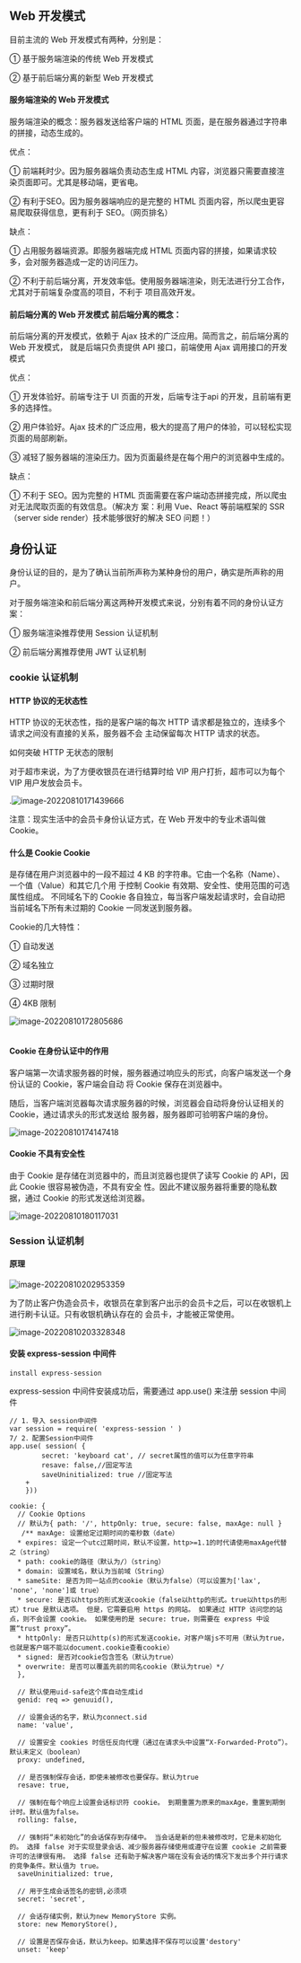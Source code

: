 ##  Web 开发模式 

目前主流的 Web 开发模式有两种，分别是：

 ① 基于服务端渲染的传统 Web 开发模式

 ② 基于前后端分离的新型 Web 开发模式

#### 服务端渲染的 Web 开发模式 

服务端渲染的概念：服务器发送给客户端的 HTML 页面，是在服务器通过字符串的拼接，动态生成的。

优点：

 ① 前端耗时少。因为服务器端负责动态生成 HTML 内容，浏览器只需要直接渲染页面即可。尤其是移动端，更省电。 

② 有利于SEO。因为服务器端响应的是完整的 HTML 页面内容，所以爬虫更容易爬取获得信息，更有利于 SEO。（网页排名）

 缺点：

 ① 占用服务器端资源。即服务器端完成 HTML 页面内容的拼接，如果请求较多，会对服务器造成一定的访问压力。

 ② 不利于前后端分离，开发效率低。使用服务器端渲染，则无法进行分工合作，尤其对于前端复杂度高的项目，不利于 项目高效开发。

####  前后端分离的 Web 开发模式 前后端分离的概念：

前后端分离的开发模式，依赖于 Ajax 技术的广泛应用。简而言之，前后端分离的 Web 开发模式， 就是后端只负责提供 API 接口，前端使用 Ajax 调用接口的开发模式



优点： 

① 开发体验好。前端专注于 UI 页面的开发，后端专注于api 的开发，且前端有更多的选择性。

② 用户体验好。Ajax 技术的广泛应用，极大的提高了用户的体验，可以轻松实现页面的局部刷新。   

③ 减轻了服务器端的渲染压力。因为页面最终是在每个用户的浏览器中生成的。 

 缺点： 

① 不利于 SEO。因为完整的 HTML 页面需要在客户端动态拼接完成，所以爬虫对无法爬取页面的有效信息。（解决方 案：利用 Vue、React 等前端框架的 SSR （server side render）技术能够很好的解决 SEO 问题！）

## 身份认证

身份认证的目的，是为了确认当前所声称为某种身份的用户，确实是所声称的用户。

对于服务端渲染和前后端分离这两种开发模式来说，分别有着不同的身份认证方案：

 ① 服务端渲染推荐使用 Session 认证机制 

 ② 前后端分离推荐使用 JWT 认证机制

### cookie 认证机制

####  HTTP 协议的无状态性

HTTP 协议的无状态性，指的是客户端的每次 HTTP 请求都是独立的，连续多个请求之间没有直接的关系，服务器不会 主动保留每次 HTTP 请求的状态。

如何突破 HTTP 无状态的限制

对于超市来说，为了方便收银员在进行结算时给 VIP 用户打折，超市可以为每个 VIP 用户发放会员卡。

.![image-20220810171439666](img/前后端的身份认证/image-20220810171439666.png)

注意：现实生活中的会员卡身份认证方式，在 Web 开发中的专业术语叫做 Cookie。

#### 什么是 Cookie Cookie 

是存储在用户浏览器中的一段不超过 4 KB 的字符串。它由一个名称（Name）、一个值（Value）和其它几个用 于控制 Cookie 有效期、安全性、使用范围的可选属性组成。 不同域名下的 Cookie 各自独立，每当客户端发起请求时，会自动把当前域名下所有未过期的 Cookie 一同发送到服务器。 

Cookie的几大特性： 

① 自动发送 

② 域名独立 

③ 过期时限

 ④ 4KB 限制

![image-20220810172805686](img/前后端的身份认证/image-20220810172805686.png)

~~~

~~~





####  Cookie 在身份认证中的作用

客户端第一次请求服务器的时候，服务器通过响应头的形式，向客户端发送一个身份认证的 Cookie，客户端会自动 将 Cookie 保存在浏览器中。

 随后，当客户端浏览器每次请求服务器的时候，浏览器会自动将身份认证相关的 Cookie，通过请求头的形式发送给 服务器，服务器即可验明客户端的身份。

![image-20220810174147418](img/前后端的身份认证/image-20220810174147418.png)

#### Cookie 不具有安全性

由于 Cookie 是存储在浏览器中的，而且浏览器也提供了读写 Cookie 的 API，因此 Cookie 很容易被伪造，不具有安全 性。因此不建议服务器将重要的隐私数据，通过 Cookie 的形式发送给浏览器。



![image-20220810180117031](img/前后端的身份认证/image-20220810180117031.png)

### Session 认证机制

#### 原理

![image-20220810202953359](img/前后端的身份认证/image-20220810202953359.png)

为了防止客户伪造会员卡，收银员在拿到客户出示的会员卡之后，可以在收银机上进行刷卡认证。只有收银机确认存在的 会员卡，才能被正常使用。

![image-20220810203328348](img/前后端的身份认证/image-20220810203328348.png)

####  安装 express-session 中间件

~~~
install express-session
~~~

express-session 中间件安装成功后，需要通过 app.use() 来注册 session 中间件

~~~
// 1．导入 session中间件
var session = require( 'express-session ' )
7/ 2．配置Session中间件
app.use( session( {
		secret: 'keyboard cat', // secret属性的值可以为任意字符串
		resave: false,//固定写法
		saveUninitialized: true //固定写法
	+
	}))

~~~

~~~
cookie: {
  // Cookie Options
  // 默认为{ path: '/', httpOnly: true, secure: false, maxAge: null }
   /** maxAge: 设置给定过期时间的毫秒数（date）
  * expires: 设定一个utc过期时间，默认不设置，http>=1.1的时代请使用maxAge代替之（string）
  * path: cookie的路径（默认为/）（string）
  * domain: 设置域名，默认为当前域（String）
  * sameSite: 是否为同一站点的cookie（默认为false）（可以设置为['lax', 'none', 'none']或 true）
  * secure: 是否以https的形式发送cookie（false以http的形式。true以https的形式）true 是默认选项。 但是，它需要启用 https 的网站。 如果通过 HTTP 访问您的站点，则不会设置 cookie。 如果使用的是 secure: true，则需要在 express 中设置“trust proxy”。
  * httpOnly: 是否只以http(s)的形式发送cookie，对客户端js不可用（默认为true，也就是客户端不能以document.cookie查看cookie）
  * signed: 是否对cookie包含签名（默认为true）
  * overwrite: 是否可以覆盖先前的同名cookie（默认为true）*/
  },
    
  // 默认使用uid-safe这个库自动生成id
  genid: req => genuuid(),  
    
  // 设置会话的名字，默认为connect.sid
  name: 'value',  
  
  // 设置安全 cookies 时信任反向代理（通过在请求头中设置“X-Forwarded-Proto”）。默认未定义（boolean）
  proxy: undefined,
    
  // 是否强制保存会话，即使未被修改也要保存。默认为true
  resave: true, 
    
  // 强制在每个响应上设置会话标识符 cookie。 到期重置为原来的maxAge，重置到期倒计时。默认值为false。
  rolling: false,
    
  // 强制将“未初始化”的会话保存到存储中。 当会话是新的但未被修改时，它是未初始化的。 选择 false 对于实现登录会话、减少服务器存储使用或遵守在设置 cookie 之前需要许可的法律很有用。 选择 false 还有助于解决客户端在没有会话的情况下发出多个并行请求的竞争条件。默认值为 true。
  saveUninitialized: true,
    
  // 用于生成会话签名的密钥,必须项  
  secret: 'secret',
  
  // 会话存储实例，默认为new MemoryStore 实例。
  store: new MemoryStore(),
  
  // 设置是否保存会话，默认为keep。如果选择不保存可以设置'destory'
  unset: 'keep'
~~~


